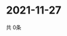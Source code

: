 # 2021-11-27
  共 0条

  <!-- BEGIN -->
  <!-- 最后更新时间Sat Nov 27 2021 16:05:12 GMT+0000 (Coordinated Universal Time) -->
  
  <!-- END -->
  
  